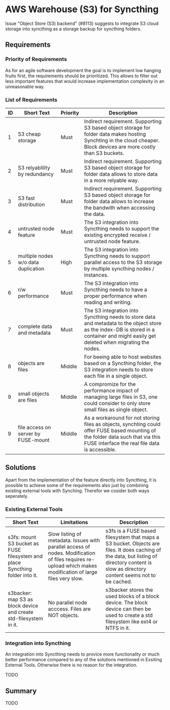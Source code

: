 # AWS Warehouse (S3) for Syncthing

Issue "Object Store (S3) backend" (#8113) suggests to integrate S3 cloud storage into syncthing as a storage backup for syncthing folders.

## Requirements

### Priority of Requirements

As for an agile software development the goal is to implement low hanging fruits first,
the requirements should be prioritized.
This allows to filter out less important features that would increase implementation complexity in an unreasonable way.

### List of Requirements

| ID 	| Short Text							| Priority 	| Description	|
|---	|---									|---		|---			|
| 1  	| S3 cheap storage 						| Must  	| Indirect requirement. Supporting S3 based object storage for folder data makes hosting Synchting in the cloud cheaper. Block devices are more costly than S3 buckets.	|
| 2 	| S3 relyablility by redundancy			| Must  	| Indirect requirement. Supporting S3 based object storage for folder data allows to store data in a more relyable way. |
| 3 	| S3 fast distribution					| Must  	| Indirect requirement. Supporting S3 based object storage for folder data allows to increase the bandwith when accessing the data. |
| 4 	| untrusted node feature				| Must  	| The S3 integration into Syncthing needs to support the existing encrypted receive / untrusted node feature. |
| 5 	| multiple nodes w/o data duplication 	| High  	| The S3 integration into Syncthing needs to support parallel access to the S3 storage by multiple syncthing nodes / instances. |
| 6 	| r/w performance 						| Must  	| The S3 integration into Syncthing needs to have a proper performance when reading and writing. |
| 7 	| complete data and metadata			| Must  	| The S3 integration into Syncthing needs to store data and metadata to the object store as the index-DB is stored in a container and might easily get deleted when migrating the nodes. |
| 8 	| objects are files						| Middle  	| For beeing able to host websites based on a Syncthing folder, the S3 integration needs to store each file in a single object. |
| 9 	| small objects are files				| Middle  	| A compromize for the performance impact of managing large files in S3, one could consider to only store small files as single object. |
| 9 	| file access on server by FUSE-mount	| Middle  	| As a workaround for not storing files as objects, synchting could offer FUSE based mounting of the folder data such that via this FUSE interface the real file data is accessible. |

## Solutions

Apart from the implementation of the feature directly into Syncthing, it is possible to achieve some of the requirements also just by combining existing external tools with Synching.
Therefor we cosider both ways seperately.

### Existing External Tools

| Short Text																	| Limitations 	| Description	|
|---																			|---				|---			|
| s3fs: mount S3 bucket as FUSE filesystem and place Syncthing folder into it. 		| Slow listing of metadata. Issues with parallel access of nodes. Modification of files requires re-upload which makes modification of large files very slow.  				| s3fs is a FUSE based filesystem that maps a S3 bucket. Objects are files. It does caching of the data, but listing of directory content is slow as directory content seems not to be cached. |
| s3backer: map S3 as block device and create std-filesystem in it.	| No parallel node acccess. Files are NOT objects. | s3backer stores the used blocks of a block device. The block device can then be used to create a std filesystem like ext4 or NTFS in it.

### Integration into Syncthing

An integration into Syncthing needs to provice more functionality or much better performance compared to any of the solutions mentioned in Exsiting External Tools.
Otherwise there is no reason for the integration.

TODO

## Summary

TODO

